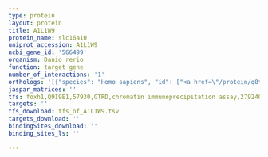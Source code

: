 ```yaml
---
type: protein
layout: protein
title: A1L1W9
protein_name: slc16a10
uniprot_accession: A1L1W9
ncbi_gene_id: '566499'
organism: Danio rerio
function: target gene
number_of_interactions: '1'
orthologs: '[{"species": "Homo sapiens", "id": ["<a href=\"/protein/q8tf71\">Q8TF71</a>"]}, {"species": "Mus musculus", "id": ["<a href=\"/protein/q3u9n9\">Q3U9N9</a>"]}, {"species": "Rattus norvegicus", "id": ["G3V621"]}, {"species": "Drosophila melanogaster", "id": ["Q9VG39"]}]'
jaspar_matrices: ''
tfs: foxh1,Q9I9E1,57930,GTRD,chromatin immunoprecipitation assay,27924024%5Buid%5D,No
targets: ''
tfs_download: tfs_of_A1L1W9.tsv
targets_download: ''
bindingSites_download: ''
binding_sites_ls: ''

---
```


